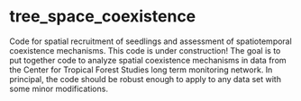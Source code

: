 # tree_space_coexistence
Code for spatial recruitment of seedlings and assessment of spatiotemporal coexistence mechanisms.
This code is under construction! 
The goal is to put together code to analyze spatial coexistence mechanisms in data from the Center for Tropical Forest Studies long term monitoring network. In principal, the code should be robust enough to apply to any data set with some minor modifications. 
